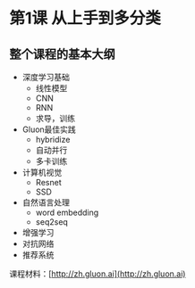 # 第1课 从上手到多分类

## 整个课程的基本大纲
+ 深度学习基础
	+ 线性模型
	+ CNN
	+ RNN
	+ 求导，训练
+ Gluon最佳实践
	+ hybridize
	+ 自动并行
	+ 多卡训练
+ 计算机视觉
	+ Resnet
	+ SSD
+ 自然语言处理
	+ word embedding
	+ seq2seq
+ 增强学习
+ 对抗网络
+ 推荐系统

课程材料：[http://zh.gluon.ai](http://zh.gluon.ai)

